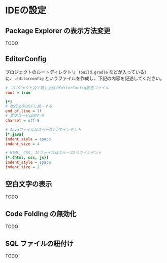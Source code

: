 # IDEの設定

## Package Explorer の表示方法変更

TODO

## EditorConfig

プロジェクトのルートディレクトリ（```build.gradle``` などが入っている）に、```.editorconfig``` というファイルを作成し、下記の内容を記述してください。

```ini
# プロジェクト内で最も上位のEditorConfig設定ファイル
root = true

[*]
# 改行文字はLFに統一する
end_of_line = lf
# 文字コードはUTF-8
charset = utf-8

# Javaファイルはスペース4つでインデント
[*.java]
indent_style = space
indent_size = 4

# HTML, CSS, JSファイルはスペース2つでインデント
[*.{html, css, js}]
indent_style = space
indent_size = 2
```

## 空白文字の表示

TODO

## Code Folding の無効化

TODO

## SQL ファイルの紐付け

TODO
